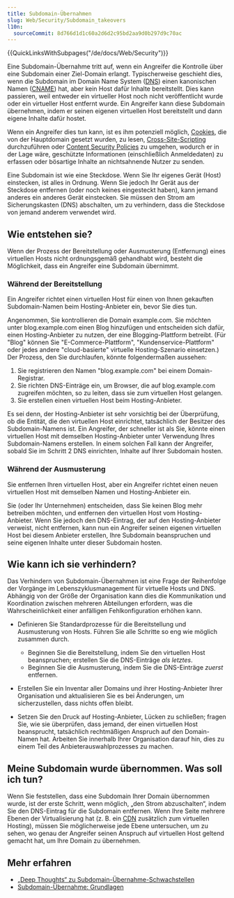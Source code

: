 ```yaml
---
title: Subdomain-Übernahmen
slug: Web/Security/Subdomain_takeovers
l10n:
  sourceCommit: 8d766d1d1c60a2d6d2c95bd2aa9d0b297d9c70ac
---
```


{{QuickLinksWithSubpages("/de/docs/Web/Security")}}

Eine Subdomain-Übernahme tritt auf, wenn ein Angreifer die Kontrolle über eine Subdomain einer Ziel-Domain erlangt. Typischerweise geschieht dies, wenn die Subdomain im Domain Name System ([DNS](/de/docs/Glossary/DNS)) einen kanonischen Namen ([CNAME](https://en.wikipedia.org/wiki/CNAME_record)) hat, aber kein Host dafür Inhalte bereitstellt. Dies kann passieren, weil entweder ein virtueller Host noch nicht veröffentlicht wurde oder ein virtueller Host entfernt wurde. Ein Angreifer kann diese Subdomain übernehmen, indem er seinen eigenen virtuellen Host bereitstellt und dann eigene Inhalte dafür hostet.

Wenn ein Angreifer dies tun kann, ist es ihm potenziell möglich, [Cookies](/de/docs/Web/HTTP/Cookies), die von der Hauptdomain gesetzt wurden, zu lesen, [Cross-Site-Scripting](/de/docs/Web/Security/Types_of_attacks#cross-site_scripting_xss) durchzuführen oder [Content Security Policies](/de/docs/Web/HTTP/CSP) zu umgehen, wodurch er in der Lage wäre, geschützte Informationen (einschließlich Anmeldedaten) zu erfassen oder bösartige Inhalte an nichtsahnende Nutzer zu senden.

Eine Subdomain ist wie eine Steckdose. Wenn Sie Ihr eigenes Gerät (Host) einstecken, ist alles in Ordnung. Wenn Sie jedoch Ihr Gerät aus der Steckdose entfernen (oder noch keines eingesteckt haben), kann jemand anderes ein anderes Gerät einstecken. Sie müssen den Strom am Sicherungskasten (DNS) abschalten, um zu verhindern, dass die Steckdose von jemand anderem verwendet wird.

## Wie entstehen sie?

Wenn der Prozess der Bereitstellung oder Ausmusterung (Entfernung) eines virtuellen Hosts nicht ordnungsgemäß gehandhabt wird, besteht die Möglichkeit, dass ein Angreifer eine Subdomain übernimmt.

### Während der Bereitstellung

Ein Angreifer richtet einen virtuellen Host für einen von Ihnen gekauften Subdomain-Namen beim Hosting-Anbieter ein, bevor Sie dies tun.

Angenommen, Sie kontrollieren die Domain example.com. Sie möchten unter blog.example.com einen Blog hinzufügen und entscheiden sich dafür, einen Hosting-Anbieter zu nutzen, der eine Blogging-Plattform betreibt. (Für "Blog" können Sie "E-Commerce-Plattform", "Kundenservice-Plattform" oder jedes andere "cloud-basierte" virtuelle Hosting-Szenario einsetzen.) Der Prozess, den Sie durchlaufen, könnte folgendermaßen aussehen:

1. Sie registrieren den Namen "blog.example.com" bei einem Domain-Registrar.
2. Sie richten DNS-Einträge ein, um Browser, die auf blog.example.com zugreifen möchten, so zu leiten, dass sie zum virtuellen Host gelangen.
3. Sie erstellen einen virtuellen Host beim Hosting-Anbieter.

Es sei denn, der Hosting-Anbieter ist sehr vorsichtig bei der Überprüfung, ob die Entität, die den virtuellen Host einrichtet, tatsächlich der Besitzer des Subdomain-Namens ist. Ein Angreifer, der schneller ist als Sie, könnte einen virtuellen Host mit demselben Hosting-Anbieter unter Verwendung Ihres Subdomain-Namens erstellen. In einem solchen Fall kann der Angreifer, sobald Sie im Schritt 2 DNS einrichten, Inhalte auf Ihrer Subdomain hosten.

### Während der Ausmusterung

Sie entfernen Ihren virtuellen Host, aber ein Angreifer richtet einen neuen virtuellen Host mit demselben Namen und Hosting-Anbieter ein.

Sie (oder Ihr Unternehmen) entscheiden, dass Sie keinen Blog mehr betreiben möchten, und entfernen den virtuellen Host vom Hosting-Anbieter. Wenn Sie jedoch den DNS-Eintrag, der auf den Hosting-Anbieter verweist, nicht entfernen, kann nun ein Angreifer seinen eigenen virtuellen Host bei diesem Anbieter erstellen, Ihre Subdomain beanspruchen und seine eigenen Inhalte unter dieser Subdomain hosten.

## Wie kann ich sie verhindern?

Das Verhindern von Subdomain-Übernahmen ist eine Frage der Reihenfolge der Vorgänge im Lebenszyklusmanagement für virtuelle Hosts und DNS. Abhängig von der Größe der Organisation kann dies die Kommunikation und Koordination zwischen mehreren Abteilungen erfordern, was die Wahrscheinlichkeit einer anfälligen Fehlkonfiguration erhöhen kann.

- Definieren Sie Standardprozesse für die Bereitstellung und Ausmusterung von Hosts. Führen Sie alle Schritte so eng wie möglich zusammen durch.

  - Beginnen Sie die Bereitstellung, indem Sie den virtuellen Host beanspruchen; erstellen Sie die DNS-Einträge _als letztes_.
  - Beginnen Sie die Ausmusterung, indem Sie die DNS-Einträge _zuerst_ entfernen.

- Erstellen Sie ein Inventar aller Domains und ihrer Hosting-Anbieter Ihrer Organisation und aktualisieren Sie es bei Änderungen, um sicherzustellen, dass nichts offen bleibt.
- Setzen Sie den Druck auf Hosting-Anbieter, Lücken zu schließen; fragen Sie, wie sie überprüfen, dass jemand, der einen virtuellen Host beansprucht, tatsächlich rechtmäßigen Anspruch auf den Domain-Namen hat. Arbeiten Sie innerhalb Ihrer Organisation darauf hin, dies zu einem Teil des Anbieterauswahlprozesses zu machen.

## Meine Subdomain wurde übernommen. Was soll ich tun?

Wenn Sie feststellen, dass eine Subdomain Ihrer Domain übernommen wurde, ist der erste Schritt, wenn möglich, „den Strom abzuschalten“, indem Sie den DNS-Eintrag für die Subdomain entfernen. Wenn Ihre Seite mehrere Ebenen der Virtualisierung hat (z. B. ein [CDN](/de/docs/Glossary/CDN) zusätzlich zum virtuellen Hosting), müssen Sie möglicherweise jede Ebene untersuchen, um zu sehen, wo genau der Angreifer seinen Anspruch auf virtuellen Host geltend gemacht hat, um Ihre Domain zu übernehmen.

## Mehr erfahren

- [„Deep Thoughts“ zu Subdomain-Übernahme-Schwachstellen](https://claudijd.github.io/2017/02/03/deep-thoughts-on-subdomain-takeovers/)
- [Subdomain-Übernahme: Grundlagen](https://0xpatrik.com/subdomain-takeover-basics/)
